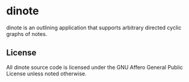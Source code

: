 # dinote

dinote is an outlining application that supports arbitrary directed cyclic
graphs of notes.

## License

All dinote source code is licensed under the GNU Affero General Public License
unless noted otherwise.

